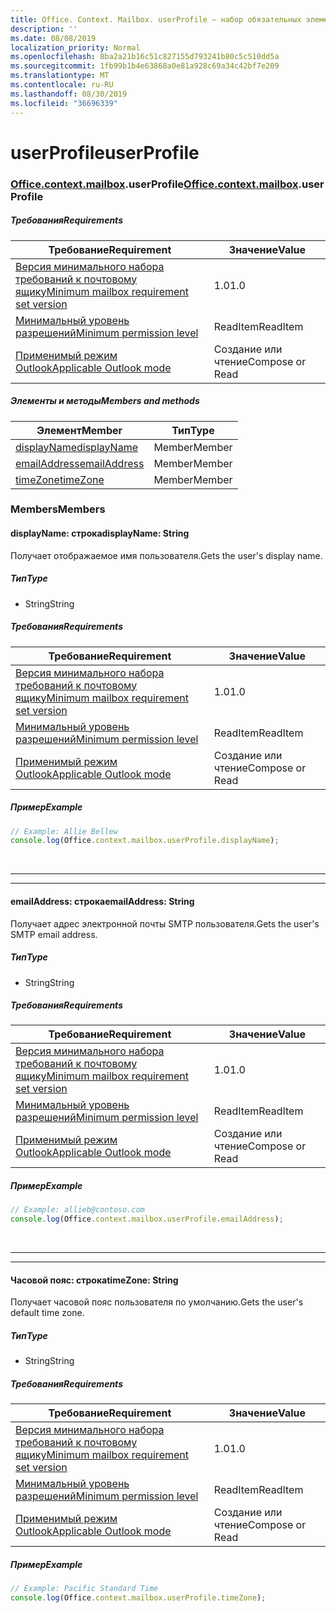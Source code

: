 ```yaml
---
title: Office. Context. Mailbox. userProfile — набор обязательных элементов 1,2
description: ''
ms.date: 08/08/2019
localization_priority: Normal
ms.openlocfilehash: 8ba2a21b16c51c827155d793241b80c5c510dd5a
ms.sourcegitcommit: 1fb99b1b4e63868a0e81a928c69a34c42bf7e209
ms.translationtype: MT
ms.contentlocale: ru-RU
ms.lasthandoff: 08/30/2019
ms.locfileid: "36696339"
---
```

# <a name="userprofile"></a><span data-ttu-id="d463d-102">userProfile</span><span class="sxs-lookup"><span data-stu-id="d463d-102">userProfile</span></span>

### <a name="officeofficemdcontextofficecontextmdmailboxofficecontextmailboxmduserprofile"></a><span data-ttu-id="d463d-103">[Office](Office.md)[.context](Office.context.md)[.mailbox](Office.context.mailbox.md).userProfile</span><span class="sxs-lookup"><span data-stu-id="d463d-103">[Office](Office.md)[.context](Office.context.md)[.mailbox](Office.context.mailbox.md).userProfile</span></span>

##### <a name="requirements"></a><span data-ttu-id="d463d-104">Требования</span><span class="sxs-lookup"><span data-stu-id="d463d-104">Requirements</span></span>

|<span data-ttu-id="d463d-105">Требование</span><span class="sxs-lookup"><span data-stu-id="d463d-105">Requirement</span></span>| <span data-ttu-id="d463d-106">Значение</span><span class="sxs-lookup"><span data-stu-id="d463d-106">Value</span></span>|
|---|---|
|[<span data-ttu-id="d463d-107">Версия минимального набора требований к почтовому ящику</span><span class="sxs-lookup"><span data-stu-id="d463d-107">Minimum mailbox requirement set version</span></span>](/office/dev/add-ins/reference/requirement-sets/outlook-api-requirement-sets)| <span data-ttu-id="d463d-108">1.0</span><span class="sxs-lookup"><span data-stu-id="d463d-108">1.0</span></span>|
|[<span data-ttu-id="d463d-109">Минимальный уровень разрешений</span><span class="sxs-lookup"><span data-stu-id="d463d-109">Minimum permission level</span></span>](/outlook/add-ins/understanding-outlook-add-in-permissions)| <span data-ttu-id="d463d-110">ReadItem</span><span class="sxs-lookup"><span data-stu-id="d463d-110">ReadItem</span></span>|
|[<span data-ttu-id="d463d-111">Применимый режим Outlook</span><span class="sxs-lookup"><span data-stu-id="d463d-111">Applicable Outlook mode</span></span>](/outlook/add-ins/#extension-points)| <span data-ttu-id="d463d-112">Создание или чтение</span><span class="sxs-lookup"><span data-stu-id="d463d-112">Compose or Read</span></span>|

##### <a name="members-and-methods"></a><span data-ttu-id="d463d-113">Элементы и методы</span><span class="sxs-lookup"><span data-stu-id="d463d-113">Members and methods</span></span>

| <span data-ttu-id="d463d-114">Элемент</span><span class="sxs-lookup"><span data-stu-id="d463d-114">Member</span></span> | <span data-ttu-id="d463d-115">Тип</span><span class="sxs-lookup"><span data-stu-id="d463d-115">Type</span></span> |
|--------|------|
| [<span data-ttu-id="d463d-116">displayName</span><span class="sxs-lookup"><span data-stu-id="d463d-116">displayName</span></span>](#displayname-string) | <span data-ttu-id="d463d-117">Member</span><span class="sxs-lookup"><span data-stu-id="d463d-117">Member</span></span> |
| [<span data-ttu-id="d463d-118">emailAddress</span><span class="sxs-lookup"><span data-stu-id="d463d-118">emailAddress</span></span>](#emailaddress-string) | <span data-ttu-id="d463d-119">Member</span><span class="sxs-lookup"><span data-stu-id="d463d-119">Member</span></span> |
| [<span data-ttu-id="d463d-120">timeZone</span><span class="sxs-lookup"><span data-stu-id="d463d-120">timeZone</span></span>](#timezone-string) | <span data-ttu-id="d463d-121">Member</span><span class="sxs-lookup"><span data-stu-id="d463d-121">Member</span></span> |

### <a name="members"></a><span data-ttu-id="d463d-122">Members</span><span class="sxs-lookup"><span data-stu-id="d463d-122">Members</span></span>

#### <a name="displayname-string"></a><span data-ttu-id="d463d-123">displayName: строка</span><span class="sxs-lookup"><span data-stu-id="d463d-123">displayName: String</span></span>

<span data-ttu-id="d463d-124">Получает отображаемое имя пользователя.</span><span class="sxs-lookup"><span data-stu-id="d463d-124">Gets the user's display name.</span></span>

##### <a name="type"></a><span data-ttu-id="d463d-125">Тип</span><span class="sxs-lookup"><span data-stu-id="d463d-125">Type</span></span>

*   <span data-ttu-id="d463d-126">String</span><span class="sxs-lookup"><span data-stu-id="d463d-126">String</span></span>

##### <a name="requirements"></a><span data-ttu-id="d463d-127">Требования</span><span class="sxs-lookup"><span data-stu-id="d463d-127">Requirements</span></span>

|<span data-ttu-id="d463d-128">Требование</span><span class="sxs-lookup"><span data-stu-id="d463d-128">Requirement</span></span>| <span data-ttu-id="d463d-129">Значение</span><span class="sxs-lookup"><span data-stu-id="d463d-129">Value</span></span>|
|---|---|
|[<span data-ttu-id="d463d-130">Версия минимального набора требований к почтовому ящику</span><span class="sxs-lookup"><span data-stu-id="d463d-130">Minimum mailbox requirement set version</span></span>](/office/dev/add-ins/reference/requirement-sets/outlook-api-requirement-sets)| <span data-ttu-id="d463d-131">1.0</span><span class="sxs-lookup"><span data-stu-id="d463d-131">1.0</span></span>|
|[<span data-ttu-id="d463d-132">Минимальный уровень разрешений</span><span class="sxs-lookup"><span data-stu-id="d463d-132">Minimum permission level</span></span>](/outlook/add-ins/understanding-outlook-add-in-permissions)| <span data-ttu-id="d463d-133">ReadItem</span><span class="sxs-lookup"><span data-stu-id="d463d-133">ReadItem</span></span>|
|[<span data-ttu-id="d463d-134">Применимый режим Outlook</span><span class="sxs-lookup"><span data-stu-id="d463d-134">Applicable Outlook mode</span></span>](/outlook/add-ins/#extension-points)| <span data-ttu-id="d463d-135">Создание или чтение</span><span class="sxs-lookup"><span data-stu-id="d463d-135">Compose or Read</span></span>|

##### <a name="example"></a><span data-ttu-id="d463d-136">Пример</span><span class="sxs-lookup"><span data-stu-id="d463d-136">Example</span></span>

```js
// Example: Allie Bellew
console.log(Office.context.mailbox.userProfile.displayName);
```

<br>

---
---

#### <a name="emailaddress-string"></a><span data-ttu-id="d463d-137">emailAddress: строка</span><span class="sxs-lookup"><span data-stu-id="d463d-137">emailAddress: String</span></span>

<span data-ttu-id="d463d-138">Получает адрес электронной почты SMTP пользователя.</span><span class="sxs-lookup"><span data-stu-id="d463d-138">Gets the user's SMTP email address.</span></span>

##### <a name="type"></a><span data-ttu-id="d463d-139">Тип</span><span class="sxs-lookup"><span data-stu-id="d463d-139">Type</span></span>

*   <span data-ttu-id="d463d-140">String</span><span class="sxs-lookup"><span data-stu-id="d463d-140">String</span></span>

##### <a name="requirements"></a><span data-ttu-id="d463d-141">Требования</span><span class="sxs-lookup"><span data-stu-id="d463d-141">Requirements</span></span>

|<span data-ttu-id="d463d-142">Требование</span><span class="sxs-lookup"><span data-stu-id="d463d-142">Requirement</span></span>| <span data-ttu-id="d463d-143">Значение</span><span class="sxs-lookup"><span data-stu-id="d463d-143">Value</span></span>|
|---|---|
|[<span data-ttu-id="d463d-144">Версия минимального набора требований к почтовому ящику</span><span class="sxs-lookup"><span data-stu-id="d463d-144">Minimum mailbox requirement set version</span></span>](/office/dev/add-ins/reference/requirement-sets/outlook-api-requirement-sets)| <span data-ttu-id="d463d-145">1.0</span><span class="sxs-lookup"><span data-stu-id="d463d-145">1.0</span></span>|
|[<span data-ttu-id="d463d-146">Минимальный уровень разрешений</span><span class="sxs-lookup"><span data-stu-id="d463d-146">Minimum permission level</span></span>](/outlook/add-ins/understanding-outlook-add-in-permissions)| <span data-ttu-id="d463d-147">ReadItem</span><span class="sxs-lookup"><span data-stu-id="d463d-147">ReadItem</span></span>|
|[<span data-ttu-id="d463d-148">Применимый режим Outlook</span><span class="sxs-lookup"><span data-stu-id="d463d-148">Applicable Outlook mode</span></span>](/outlook/add-ins/#extension-points)| <span data-ttu-id="d463d-149">Создание или чтение</span><span class="sxs-lookup"><span data-stu-id="d463d-149">Compose or Read</span></span>|

##### <a name="example"></a><span data-ttu-id="d463d-150">Пример</span><span class="sxs-lookup"><span data-stu-id="d463d-150">Example</span></span>

```js
// Example: allieb@contoso.com
console.log(Office.context.mailbox.userProfile.emailAddress);
```

<br>

---
---

#### <a name="timezone-string"></a><span data-ttu-id="d463d-151">Часовой пояс: строка</span><span class="sxs-lookup"><span data-stu-id="d463d-151">timeZone: String</span></span>

<span data-ttu-id="d463d-152">Получает часовой пояс пользователя по умолчанию.</span><span class="sxs-lookup"><span data-stu-id="d463d-152">Gets the user's default time zone.</span></span>

##### <a name="type"></a><span data-ttu-id="d463d-153">Тип</span><span class="sxs-lookup"><span data-stu-id="d463d-153">Type</span></span>

*   <span data-ttu-id="d463d-154">String</span><span class="sxs-lookup"><span data-stu-id="d463d-154">String</span></span>

##### <a name="requirements"></a><span data-ttu-id="d463d-155">Требования</span><span class="sxs-lookup"><span data-stu-id="d463d-155">Requirements</span></span>

|<span data-ttu-id="d463d-156">Требование</span><span class="sxs-lookup"><span data-stu-id="d463d-156">Requirement</span></span>| <span data-ttu-id="d463d-157">Значение</span><span class="sxs-lookup"><span data-stu-id="d463d-157">Value</span></span>|
|---|---|
|[<span data-ttu-id="d463d-158">Версия минимального набора требований к почтовому ящику</span><span class="sxs-lookup"><span data-stu-id="d463d-158">Minimum mailbox requirement set version</span></span>](/office/dev/add-ins/reference/requirement-sets/outlook-api-requirement-sets)| <span data-ttu-id="d463d-159">1.0</span><span class="sxs-lookup"><span data-stu-id="d463d-159">1.0</span></span>|
|[<span data-ttu-id="d463d-160">Минимальный уровень разрешений</span><span class="sxs-lookup"><span data-stu-id="d463d-160">Minimum permission level</span></span>](/outlook/add-ins/understanding-outlook-add-in-permissions)| <span data-ttu-id="d463d-161">ReadItem</span><span class="sxs-lookup"><span data-stu-id="d463d-161">ReadItem</span></span>|
|[<span data-ttu-id="d463d-162">Применимый режим Outlook</span><span class="sxs-lookup"><span data-stu-id="d463d-162">Applicable Outlook mode</span></span>](/outlook/add-ins/#extension-points)| <span data-ttu-id="d463d-163">Создание или чтение</span><span class="sxs-lookup"><span data-stu-id="d463d-163">Compose or Read</span></span>|

##### <a name="example"></a><span data-ttu-id="d463d-164">Пример</span><span class="sxs-lookup"><span data-stu-id="d463d-164">Example</span></span>

```js
// Example: Pacific Standard Time
console.log(Office.context.mailbox.userProfile.timeZone);
```
